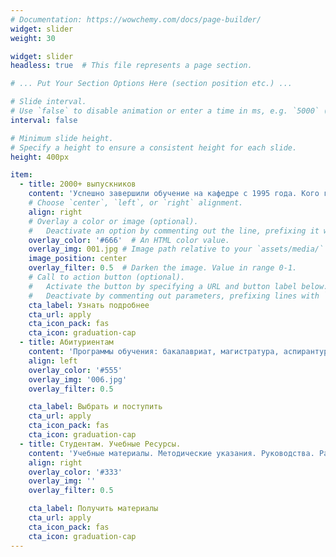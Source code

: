```yaml
---
# Documentation: https://wowchemy.com/docs/page-builder/
widget: slider
weight: 30

widget: slider
headless: true  # This file represents a page section.

# ... Put Your Section Options Here (section position etc.) ...

# Slide interval.
# Use `false` to disable animation or enter a time in ms, e.g. `5000` (5s).
interval: false

# Minimum slide height.
# Specify a height to ensure a consistent height for each slide.
height: 400px

item:
  - title: 2000+ выпускников
    content: 'Успешно завершили обучение на кафедре с 1995 года. Кого готовим? Где работают? Чем отличаемся?'
    # Choose `center`, `left`, or `right` alignment.
    align: right
    # Overlay a color or image (optional).
    #   Deactivate an option by commenting out the line, prefixing it with `#`.
    overlay_color: '#666'  # An HTML color value.
    overlay_img: 001.jpg # Image path relative to your `assets/media/` folder
    image_position: center
    overlay_filter: 0.5  # Darken the image. Value in range 0-1.
    # Call to action button (optional).
    #   Activate the button by specifying a URL and button label below.
    #   Deactivate by commenting out parameters, prefixing lines with `#`.
    cta_label: Узнать подробнее
    cta_url: apply
    cta_icon_pack: fas
    cta_icon: graduation-cap
  - title: Абитуриентам
    content: 'Программы обучения: бакалавриат, магистратура, аспирантура, второе высшее.'
    align: left
    overlay_color: '#555'
    overlay_img: '006.jpg'
    overlay_filter: 0.5

    cta_label: Выбрать и поступить
    cta_url: apply
    cta_icon_pack: fas
    cta_icon: graduation-cap
  - title: Студентам. Учебные Ресурсы.
    content: 'Учебные материалы. Методические указания. Руководства. Расписание консультаций преподавателей.'
    align: right
    overlay_color: '#333'
    overlay_img: ''
    overlay_filter: 0.5

    cta_label: Получить материалы
    cta_url: apply
    cta_icon_pack: fas
    cta_icon: graduation-cap
---
```


